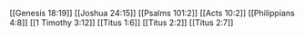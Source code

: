 [[Genesis 18:19]]
[[Joshua 24:15]]
[[Psalms 101:2]]
[[Acts 10:2]]
[[Philippians 4:8]]
[[1 Timothy 3:12]]
[[Titus 1:6]]
[[Titus 2:2]]
[[Titus 2:7]]
